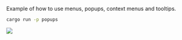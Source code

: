 Example of how to use menus, popups, context menus and tooltips.

```sh
cargo run -p popups
```

![](screenshot.png)
